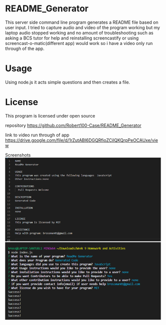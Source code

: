 # README_Generator
This server side command line program generates a README file based on user input. I tried to capture audio and video of the program working but my laptop audio
stopped working and no amount of troubleshooting such as asking a BCS tutor for help and reinstalling screencastify or using screencast-o-matic(different app)
would work so i have a video only run through of the app.

# Usage
Using node.js it acts simple questions and then creates a file.

# License
This program is licensed under open source

repository https://github.com/Robert100-Case/README_Generator

link to video run through of app
https://drive.google.com/file/d/1rZutABI6DGQRfioZCilQKQrpPeOCAUxe/view

Screenshots
<img src="Generator_Screenshot1.png">
<img src="Generator_Screenshot2.png">

